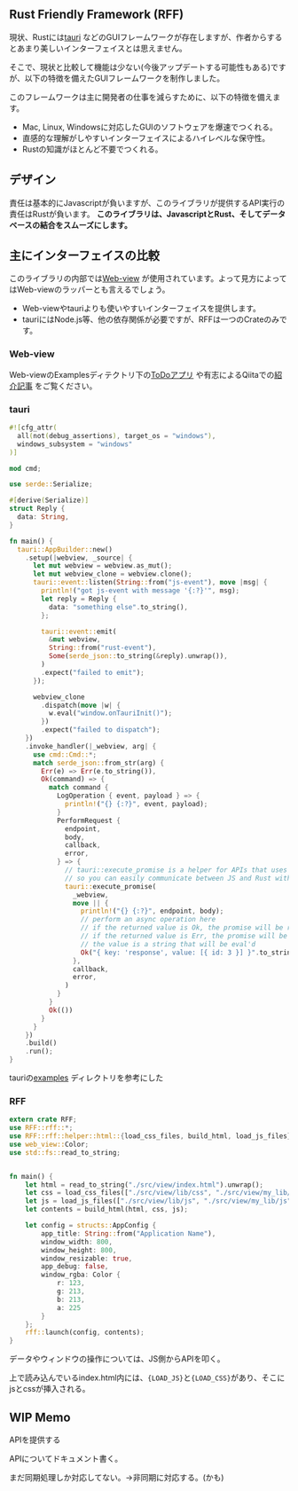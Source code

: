 ## Rust Friendly Framework (RFF)

現状、Rustには[tauri](https://github.com/tauri-apps/tauri) などのGUIフレームワークが存在しますが、作者からするとあまり美しいインターフェイスとは思えません。

そこで、現状と比較して機能は少ない(今後アップデートする可能性もある)ですが、以下の特徴を備えたGUIフレームワークを制作しました。

このフレームワークは主に開発者の仕事を減らすために、以下の特徴を備えます。
- Mac, Linux, Windowsに対応したGUIのソフトウェアを爆速でつくれる。
- 直感的な理解がしやすいインターフェイスによるハイレベルな保守性。
- Rustの知識がほとんど不要でつくれる。

## デザイン
責任は基本的にJavascriptが負いますが、このライブラリが提供するAPI実行の責任はRustが負います。
**このライブラリは、JavascriptとRust、そしてデータベースの結合をスムーズにします。**

## 主にインターフェイスの比較
このライブラリの内部では[Web-view](https://github.com/Boscop/web-view) が使用されています。よって見方によってはWeb-viewのラッパーとも言えるでしょう。
- Web-viewやtauriよりも使いやすいインターフェイスを提供します。
- tauriにはNode.js等、他の依存関係が必要ですが、RFFは一つのCrateのみです。

### Web-view
Web-viewのExamplesディテクトリ下の[ToDoアプリ](https://github.com/Boscop/web-view/blob/master/examples/todo.rs) や有志によるQiitaでの[紹介記事](https://qiita.com/osanshouo/items/7966ecbd41bc3ce611dd) をご覧ください。

### tauri

```rust:main.rs
#![cfg_attr(
  all(not(debug_assertions), target_os = "windows"),
  windows_subsystem = "windows"
)]

mod cmd;

use serde::Serialize;

#[derive(Serialize)]
struct Reply {
  data: String,
}

fn main() {
  tauri::AppBuilder::new()
    .setup(|webview, _source| {
      let mut webview = webview.as_mut();
      let mut webview_clone = webview.clone();
      tauri::event::listen(String::from("js-event"), move |msg| {
        println!("got js-event with message '{:?}'", msg);
        let reply = Reply {
          data: "something else".to_string(),
        };

        tauri::event::emit(
          &mut webview,
          String::from("rust-event"),
          Some(serde_json::to_string(&reply).unwrap()),
        )
        .expect("failed to emit");
      });

      webview_clone
        .dispatch(move |w| {
          w.eval("window.onTauriInit()");
        })
        .expect("failed to dispatch");
    })
    .invoke_handler(|_webview, arg| {
      use cmd::Cmd::*;
      match serde_json::from_str(arg) {
        Err(e) => Err(e.to_string()),
        Ok(command) => {
          match command {
            LogOperation { event, payload } => {
              println!("{} {:?}", event, payload);
            }
            PerformRequest {
              endpoint,
              body,
              callback,
              error,
            } => {
              // tauri::execute_promise is a helper for APIs that uses the tauri.promisified JS function
              // so you can easily communicate between JS and Rust with promises
              tauri::execute_promise(
                _webview,
                move || {
                  println!("{} {:?}", endpoint, body);
                  // perform an async operation here
                  // if the returned value is Ok, the promise will be resolved with its value
                  // if the returned value is Err, the promise will be rejected with its value
                  // the value is a string that will be eval'd
                  Ok("{ key: 'response', value: [{ id: 3 }] }".to_string())
                },
                callback,
                error,
              )
            }
          }
          Ok(())
        }
      }
    })
    .build()
    .run();
}
```

tauriの[examples](https://github.com/tauri-apps/examples/tree/dev/tauri/communication) ディレクトリを参考にした
### RFF

```rust:main.rs
extern crate RFF;
use RFF::rff::*;
use RFF::rff::helper::html::{load_css_files, build_html, load_js_files};
use web_view::Color;
use std::fs::read_to_string;


fn main() {
    let html = read_to_string("./src/view/index.html").unwrap();
    let css = load_css_files(["./src/view/lib/css", "./src/view/my_lib/css"].to_vec());
    let js = load_js_files(["./src/view/lib/js", "./src/view/my_lib/js"].to_vec());
    let contents = build_html(html, css, js);

    let config = structs::AppConfig {
        app_title: String::from("Application Name"),
        window_width: 800,
        window_height: 800,
        window_resizable: true,
        app_debug: false,
        window_rgba: Color {
            r: 123,
            g: 213,
            b: 213,
            a: 225
        }
    };
    rff::launch(config, contents);
}

```
データやウィンドウの操作については、JS側からAPIを叩く。

上で読み込んでいるindex.html内には、`{LOAD_JS}`と`{LOAD_CSS}`があり、そこにjsとcssが挿入される。

## WIP Memo

APIを提供する

APIについてドキュメント書く。

まだ同期処理しか対応してない。→非同期に対応する。(かも)


